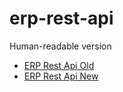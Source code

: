# erp-rest-api
Human-readable version
- [ERP Rest Api Old](https://petstore.swagger.io/?url=https://raw.githubusercontent.com/heureka/erp-rest-api/master/openapi.yaml) 
- [ERP Rest Api New](https://petstore.swagger.io/?url=https://raw.githubusercontent.com/heureka/erp-rest-api/master/openapi_v2.yaml)
